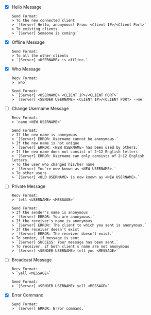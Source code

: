 - [x] Hello Message

      Send Format:
      > To the new connected client  
      > `[Server] Hello, anonymous! From: <Client IP>/<Client Port>`  
      > To existing clients  
      > `[Server] Someone is coming!`

- [x] Offline Message

      Send Format:
      > To all the other clients  
      > `[Server] <USERNAME> is offline.`

- [x] Who Message

      Recv Format:
      > `who`

      Send Format:
      > `[Server] <USERNAME> <CLIENT IP>/<CLIENT PORT>`  
      > `[Server] <SENDER USERNAME> <CLIENT IP>/<CLIENT PORT> ->me`

- [ ] Change Username Message

      Recv Format:
      > `name <NEW USERNAME>`

      Send Format:
      > If the new name is anonymous  
      > `[Server] ERROR: Username cannot be anonymous.`  
      > If the new name is not unique  
      > `[Server] ERROR: <NEW USERNAME> has been used by others.`  
      > If the new name does not consist of 2~12 English letters  
      > `[Server] ERROR: Username can only consists of 2~12 English letters.`  
      > To the user who changed his/her name  
      > `[Server] You're now known as <NEW USERNAME>.`  
      > To other users  
      > `[Server] <OLD USERNAME> is now known as <NEW USERNAME>.`

- [ ] Private Message

      Recv Format:
      > `tell <USERNAME> <MESSAGE>`

      Send Format:
      > If the sender's name is anonymous  
      > `[Server] ERROR: You are anonymous.`  
      > If the receiver's name is anonymous  
      > `[Server] ERROR: The client to which you sent is anonymous.`  
      > If the receiver doesn't exist  
      > `[Server] ERROR: The receiver doesn't exist.`  
      > To sender, if message is sent  
      > `[Server] SUCCESS: Your message has been sent.`  
      > To receiver, if both client's name are not anonymous  
      > `[Server] <SENDER USERNAME> tell you <MESSAGE>`

- [ ] Broadcast Message

      Recv Format:
      > `yell <MESSAGE>`

      Send Format:
      > `[Server] <SENDER USERNAME> yell <MESSAGE>`

- [x] Error Command

      Send Format:
      > `[Server] ERROR: Error command.`
